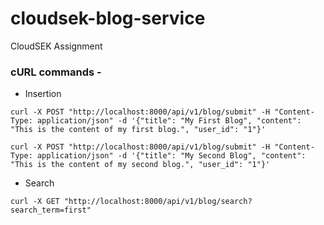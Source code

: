 # cloudsek-blog-service

CloudSEK Assignment

### cURL commands -

- Insertion

```
curl -X POST "http://localhost:8000/api/v1/blog/submit" -H "Content-Type: application/json" -d '{"title": "My First Blog", "content": "This is the content of my first blog.", "user_id": "1"}'

curl -X POST "http://localhost:8000/api/v1/blog/submit" -H "Content-Type: application/json" -d '{"title": "My Second Blog", "content": "This is the content of my second blog.", "user_id": "1"}'
```

- Search

```
curl -X GET "http://localhost:8000/api/v1/blog/search?search_term=first"
```
